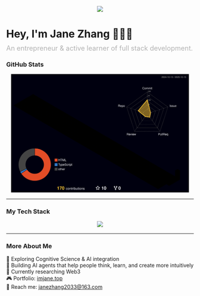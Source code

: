 <p align="center">
  <img src="https://media.giphy.com/media/hvRJCLFzcasrR4ia7z/giphy.gif" width="80"/>
<h1>Hey, I'm Jane Zhang 👩🏻‍💻</h1>
  <p style="font-size: 18px; color: #b3b3b3; margin-top: -8px;">
    An entrepreneur & active learner of full stack development.
  </p>
</div>

### GitHub Stats
<p align="center">
  <img 
    src="https://raw.githubusercontent.com/jo1-yo/profile-3d-contrib/main/profile-3d-contrib/profile-night-rainbow.svg" 
    alt="3D Contribution Graph"
    width="95%" 
    style="max-width: 1000px;"
  />
</p>

---

### My Tech Stack

<p align="center">
  <img src="https://skillicons.dev/icons?i=react,nextjs,ts,js,html,css,tailwind,python,nodejs,express,mongodb,vercel,figma,git,github" />
</p>

---

### More About Me
 🧠 Exploring Cognitive Science & AI integration<br>
 🤖 Building AI agents that help people think, learn, and create more intuitively<br>
 🔗 Currently researching Web3<br>
 🎮 Portfolio: [imjane.top](https://imjane.top)<br>
 📮 Reach me: [janezhang2033@163.com](mailto:janezhang2033@163.com)
